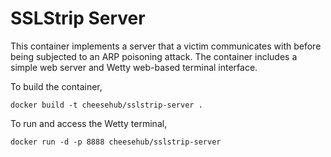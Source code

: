 # SSLStrip Server

This container implements a server that a victim communicates with before being subjected to an ARP poisoning attack. 
The container includes a simple web server and Wetty web-based terminal interface. 

To build the container,

``
docker build -t cheesehub/sslstrip-server .
``

To run and access the Wetty terminal,

``
docker run -d -p 8888 cheesehub/sslstrip-server
``
